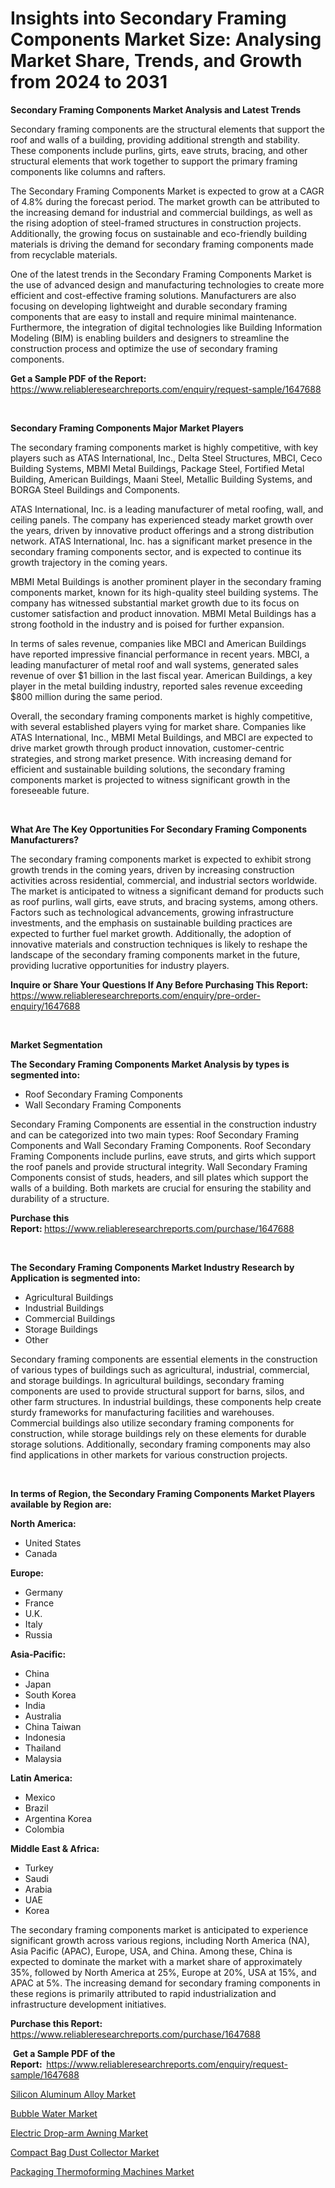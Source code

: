 <p><h1>Insights into Secondary Framing Components Market Size: Analysing Market Share, Trends, and Growth from 2024 to 2031</h1></p><p><strong>Secondary Framing Components Market Analysis and Latest Trends</strong></p>
<p><p>Secondary framing components are the structural elements that support the roof and walls of a building, providing additional strength and stability. These components include purlins, girts, eave struts, bracing, and other structural elements that work together to support the primary framing components like columns and rafters.</p><p>The Secondary Framing Components Market is expected to grow at a CAGR of 4.8% during the forecast period. The market growth can be attributed to the increasing demand for industrial and commercial buildings, as well as the rising adoption of steel-framed structures in construction projects. Additionally, the growing focus on sustainable and eco-friendly building materials is driving the demand for secondary framing components made from recyclable materials.</p><p>One of the latest trends in the Secondary Framing Components Market is the use of advanced design and manufacturing technologies to create more efficient and cost-effective framing solutions. Manufacturers are also focusing on developing lightweight and durable secondary framing components that are easy to install and require minimal maintenance. Furthermore, the integration of digital technologies like Building Information Modeling (BIM) is enabling builders and designers to streamline the construction process and optimize the use of secondary framing components.</p></p>
<p><strong>Get a Sample PDF of the Report:&nbsp;</strong> <a href="https://www.reliableresearchreports.com/enquiry/request-sample/1647688">https://www.reliableresearchreports.com/enquiry/request-sample/1647688</a></p>
<p>&nbsp;</p>
<p><strong>Secondary Framing Components Major Market Players</strong></p>
<p><p>The secondary framing components market is highly competitive, with key players such as ATAS International, Inc., Delta Steel Structures, MBCI, Ceco Building Systems, MBMI Metal Buildings, Package Steel, Fortified Metal Building, American Buildings, Maani Steel, Metallic Building Systems, and BORGA Steel Buildings and Components. </p><p>ATAS International, Inc. is a leading manufacturer of metal roofing, wall, and ceiling panels. The company has experienced steady market growth over the years, driven by innovative product offerings and a strong distribution network. ATAS International, Inc. has a significant market presence in the secondary framing components sector, and is expected to continue its growth trajectory in the coming years.</p><p>MBMI Metal Buildings is another prominent player in the secondary framing components market, known for its high-quality steel building systems. The company has witnessed substantial market growth due to its focus on customer satisfaction and product innovation. MBMI Metal Buildings has a strong foothold in the industry and is poised for further expansion.</p><p>In terms of sales revenue, companies like MBCI and American Buildings have reported impressive financial performance in recent years. MBCI, a leading manufacturer of metal roof and wall systems, generated sales revenue of over $1 billion in the last fiscal year. American Buildings, a key player in the metal building industry, reported sales revenue exceeding $800 million during the same period.</p><p>Overall, the secondary framing components market is highly competitive, with several established players vying for market share. Companies like ATAS International, Inc., MBMI Metal Buildings, and MBCI are expected to drive market growth through product innovation, customer-centric strategies, and strong market presence. With increasing demand for efficient and sustainable building solutions, the secondary framing components market is projected to witness significant growth in the foreseeable future.</p></p>
<p>&nbsp;</p>
<p><strong>What Are The Key Opportunities For Secondary Framing Components Manufacturers?</strong></p>
<p><p>The secondary framing components market is expected to exhibit strong growth trends in the coming years, driven by increasing construction activities across residential, commercial, and industrial sectors worldwide. The market is anticipated to witness a significant demand for products such as roof purlins, wall girts, eave struts, and bracing systems, among others. Factors such as technological advancements, growing infrastructure investments, and the emphasis on sustainable building practices are expected to further fuel market growth. Additionally, the adoption of innovative materials and construction techniques is likely to reshape the landscape of the secondary framing components market in the future, providing lucrative opportunities for industry players.</p></p>
<p><strong>Inquire or Share Your Questions If Any Before Purchasing This Report:</strong> <a href="https://www.reliableresearchreports.com/enquiry/pre-order-enquiry/1647688">https://www.reliableresearchreports.com/enquiry/pre-order-enquiry/1647688</a></p>
<p>&nbsp;</p>
<p><strong>Market Segmentation</strong></p>
<p><strong>The Secondary Framing Components Market Analysis by types is segmented into:</strong></p>
<p><ul><li>Roof Secondary Framing Components</li><li>Wall Secondary Framing Components</li></ul></p>
<p><p>Secondary Framing Components are essential in the construction industry and can be categorized into two main types: Roof Secondary Framing Components and Wall Secondary Framing Components. Roof Secondary Framing Components include purlins, eave struts, and girts which support the roof panels and provide structural integrity. Wall Secondary Framing Components consist of studs, headers, and sill plates which support the walls of a building. Both markets are crucial for ensuring the stability and durability of a structure.</p></p>
<p><strong>Purchase this Report:&nbsp;</strong><a href="https://www.reliableresearchreports.com/purchase/1647688">https://www.reliableresearchreports.com/purchase/1647688</a></p>
<p>&nbsp;</p>
<p><strong>The Secondary Framing Components Market Industry Research by Application is segmented into:</strong></p>
<p><ul><li>Agricultural Buildings</li><li>Industrial Buildings</li><li>Commercial Buildings</li><li>Storage Buildings</li><li>Other</li></ul></p>
<p><p>Secondary framing components are essential elements in the construction of various types of buildings such as agricultural, industrial, commercial, and storage buildings. In agricultural buildings, secondary framing components are used to provide structural support for barns, silos, and other farm structures. In industrial buildings, these components help create sturdy frameworks for manufacturing facilities and warehouses. Commercial buildings also utilize secondary framing components for construction, while storage buildings rely on these elements for durable storage solutions. Additionally, secondary framing components may also find applications in other markets for various construction projects.</p></p>
<p>&nbsp;</p>
<p><strong>In terms of Region, the Secondary Framing Components Market Players available by Region are:</strong></p>
<p>
    <p> <strong> North America: </strong>
        <ul>
            <li>United States</li>
            <li>Canada</li>
        </ul>
        </p> 
    <p> <strong> Europe: </strong>
        <ul>
            <li>Germany</li>
            <li>France</li>
            <li>U.K.</li>
            <li>Italy</li>
            <li>Russia</li>
        </ul>
        </p> 
    <p> <strong> Asia-Pacific: </strong>
        <ul>
            <li>China</li>
            <li>Japan</li>
            <li>South Korea</li>
            <li>India</li>
            <li>Australia</li>
            <li>China Taiwan</li>
            <li>Indonesia</li>
            <li>Thailand</li>
            <li>Malaysia</li>
        </ul>
        </p> 
    <p> <strong> Latin America: </strong>
        <ul>
            <li>Mexico</li>
            <li>Brazil</li>
            <li>Argentina Korea</li>
            <li>Colombia</li>
        </ul>
        </p> 
    <p> <strong> Middle East & Africa: </strong>
        <ul>
            <li>Turkey</li>
            <li>Saudi</li>
            <li>Arabia</li>
            <li>UAE</li>
            <li>Korea</li>
        </ul>
    </p>
    </p>
<p><p>The secondary framing components market is anticipated to experience significant growth across various regions, including North America (NA), Asia Pacific (APAC), Europe, USA, and China. Among these, China is expected to dominate the market with a market share of approximately 35%, followed by North America at 25%, Europe at 20%, USA at 15%, and APAC at 5%. The increasing demand for secondary framing components in these regions is primarily attributed to rapid industrialization and infrastructure development initiatives.</p></p>
<p><strong>Purchase this Report: </strong><a href="https://www.reliableresearchreports.com/purchase/1647688">https://www.reliableresearchreports.com/purchase/1647688</a></p>
<p>&nbsp;<strong>Get a Sample PDF of the Report:&nbsp;&nbsp;</strong><a href="https://www.reliableresearchreports.com/enquiry/request-sample/1647688">https://www.reliableresearchreports.com/enquiry/request-sample/1647688</a></p>
<p><strong></strong></p>
<p><p><a href="https://view.publitas.com/reportprime-1/insights-into-silicon-aluminum-alloy-market-size-analysing-market-share-trends-and-growth-from-2024-to-2031/">Silicon Aluminum Alloy Market</a></p><p><a href="https://view.publitas.com/reportprime-1/bubble-water-market-dynamics-2024-2031-also-about-its-market-trends-projections-and-opportunities/">Bubble Water Market</a></p><p><a href="https://cautious-neon-760.notion.site/Electric-Drop-arm-Awning-Market-Research-Report-Reveals-The-Latest-Trends-And-Opportunities-of-this--f7397af258ec4ec393a648494ee665d7">Electric Drop-arm Awning Market</a></p><p><a href="https://frill-swim-3cd.notion.site/Compact-Bag-Dust-Collector-Market-Offer-Valuable-Insights-into-Market-Size-Market-Share-Market-Tre-98fb3e9b0fee406fbf3b50c9f59af095">Compact Bag Dust Collector Market</a></p><p><a href="https://gentle-editor-9db.notion.site/Packaging-Thermoforming-Machines-Market-Analysis-Examines-its-Scope-on-Growth-Opportunities-and-For-d2d75b7c8e4049df911714785d424a97">Packaging Thermoforming Machines Market</a></p></p>